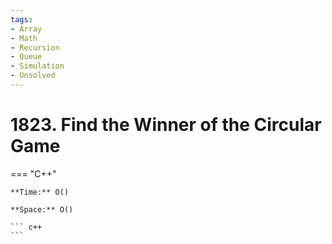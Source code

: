```yaml
---
tags:
- Array
- Math
- Recursion
- Queue
- Simulation
- Unsolved
---
```



# 1823. Find the Winner of the Circular Game

=== "C++"

    **Time:** O()

    **Space:** O()

    ``` c++
    ```